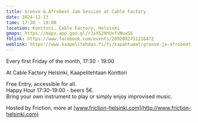 ```yaml
---
title: Groove & Afrobeat Jam Session at Cable Factory
date: 2024-12-13
time: 17:30 - 19:00
location: Konttori, Cable Factory, Helsinki
gmaps: https://maps.app.goo.gl/rJxX52hhUxfvNuxS6
fblink: https://www.facebook.com/events/2092002751216472
weblink: https://www.kaapelitehdas.fi/fi/tapahtumat/groove-ja-afrobeat-jam-session/
---
```

Every first Friday of the month, 17:30 - 19:00

At Cable Factory Helsinki, Kaapelitehtaan Konttori

Free Entry, accessible for all.  
Happy Hour 17:30-19:00 - beers 5€.  
Bring your own instrument to play or simply enjoy improvised music.

Hosted by Friction, more at [www.friction-helsinki.com](http://www.friction-helsinki.com)